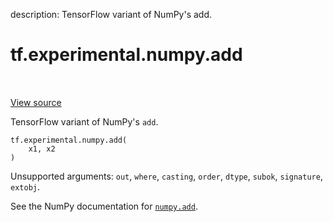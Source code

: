 description: TensorFlow variant of NumPy's add.

<div itemscope itemtype="http://developers.google.com/ReferenceObject">
<meta itemprop="name" content="tf.experimental.numpy.add" />
<meta itemprop="path" content="Stable" />
</div>

# tf.experimental.numpy.add

<!-- Insert buttons and diff -->

<table class="tfo-notebook-buttons tfo-api nocontent" align="left">

</table>

<a target="_blank" class="external" href="/code/stable/tensorflow/python/ops/numpy_ops/np_math_ops.py">View source</a>



TensorFlow variant of NumPy's `add`.

<pre class="devsite-click-to-copy prettyprint lang-py tfo-signature-link">
<code>tf.experimental.numpy.add(
    x1, x2
)
</code></pre>



<!-- Placeholder for "Used in" -->

Unsupported arguments: `out`, `where`, `casting`, `order`, `dtype`, `subok`, `signature`, `extobj`.

See the NumPy documentation for [`numpy.add`](https://numpy.org/doc/1.16/reference/generated/numpy.add.html).